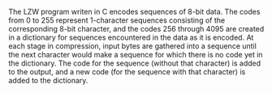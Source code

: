 The LZW program writen in C encodes sequences of 8-bit data. The codes from 0 to 255 represent 1-character sequences 
consisting of the corresponding 8-bit character, and the codes 256 through 4095 are created in a dictionary for 
sequences encountered in the data as it is encoded. At each stage in compression, input bytes are gathered into a 
sequence until the next character would make a sequence for which there is no code yet in the dictionary. 
The code for the sequence (without that character) is added to the output, 
and a new code (for the sequence with that character) is added to the dictionary.
